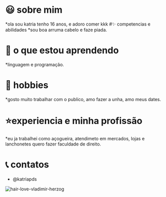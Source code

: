 # :smiley: sobre mim
*ola sou katria tenho 16 anos, e adoro comer kkk
#:sparkles: competencias e abilidades
*sou boa arruma cabelo e faze piada.
# :nail_care:	o que estou aprendendo 
*linguagem e programação.
# :star2: hobbies
*gosto muito trabalhar com o publico, amo fazer a unha, amo meus dates.
# :star:experiencia e minha profissão 
*eu ja trabalhei como açogueira, atendimeto em mercados, lojas e lanchonetes
quero fazer faculdade de direito.
# :telephone_receiver: contatos
* @katriapds

![hair-love-vladimir-herzog](https://user-images.githubusercontent.com/118578422/208203088-03bffb66-dc0e-4da3-aa0c-1ff908bfee17.png)
